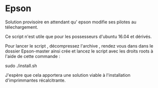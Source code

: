 # Epson

Solution provisoire en attendant qu'
epson modifie ses pilotes au télechargement.

Ce script n'est utile que pour les possesseurs d'ubuntu 16.04 et dérivés.

Pour lancer le script , décompressez l'archive , rendez vous dans dans le dossier Epson-master ainsi crée et
lancez le script avec les droits roots à l'aide de cette commande :  

sudo ./install.sh

J'espère que cela apportera une solution viable à l'installation d'imprimmantes récalcitrante.
